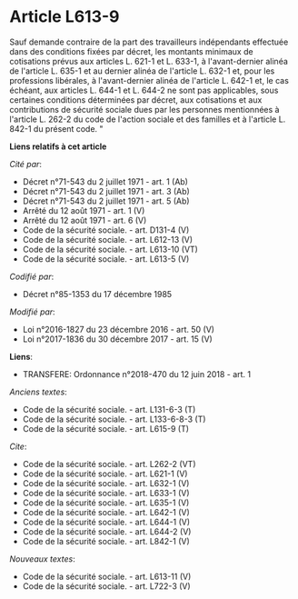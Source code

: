 # Article L613-9

Sauf demande contraire de la part des travailleurs indépendants effectuée dans des conditions fixées par décret, les montants
minimaux de cotisations prévus aux articles L. 621-1 et L. 633-1, à l'avant-dernier alinéa de l'article L. 635-1 et au
dernier alinéa de l'article L. 632-1 et, pour les professions libérales, à l'avant-dernier alinéa de l'article L. 642-1 et,
le cas échéant, aux articles L. 644-1 et L. 644-2 ne sont pas applicables, sous certaines conditions déterminées par décret,
aux cotisations et aux contributions de sécurité sociale dues par les personnes mentionnées à l'article L. 262-2 du code de
l'action sociale et des familles et à l'article L. 842-1 du présent code. "

**Liens relatifs à cet article**

_Cité par_:

  - Décret n°71-543 du 2 juillet 1971 - art. 1 (Ab)
  - Décret n°71-543 du 2 juillet 1971 - art. 3 (Ab)
  - Décret n°71-543 du 2 juillet 1971 - art. 5 (Ab)
  - Arrêté du 12 août 1971 - art. 1 (V)
  - Arrêté du 12 août 1971 - art. 6 (V)
  - Code de la sécurité sociale. - art. D131-4 (V)
  - Code de la sécurité sociale. - art. L612-13 (V)
  - Code de la sécurité sociale. - art. L613-10 (VT)
  - Code de la sécurité sociale. - art. L613-5 (V)

_Codifié par_:

  - Décret n°85-1353 du 17 décembre 1985

_Modifié par_:

  - Loi n°2016-1827 du 23 décembre 2016 - art. 50 (V)
  - Loi n°2017-1836 du 30 décembre 2017 - art. 15 (V)

**Liens**:

  - TRANSFERE: Ordonnance n°2018-470 du 12 juin 2018 - art. 1

_Anciens textes_:

  - Code de la sécurité sociale. - art. L131-6-3 (T)
  - Code de la sécurité sociale. - art. L133-6-8-3 (T)
  - Code de la sécurité sociale. - art. L615-9 (T)

_Cite_:

  - Code de la sécurité sociale. - art. L262-2 (VT)
  - Code de la sécurité sociale. - art. L621-1 (V)
  - Code de la sécurité sociale. - art. L632-1 (V)
  - Code de la sécurité sociale. - art. L633-1 (V)
  - Code de la sécurité sociale. - art. L635-1 (V)
  - Code de la sécurité sociale. - art. L642-1 (V)
  - Code de la sécurité sociale. - art. L644-1 (V)
  - Code de la sécurité sociale. - art. L644-2 (V)
  - Code de la sécurité sociale. - art. L842-1 (V)

_Nouveaux textes_:

  - Code de la sécurité sociale. - art. L613-11 (V)
  - Code de la sécurité sociale. - art. L722-3 (V)
